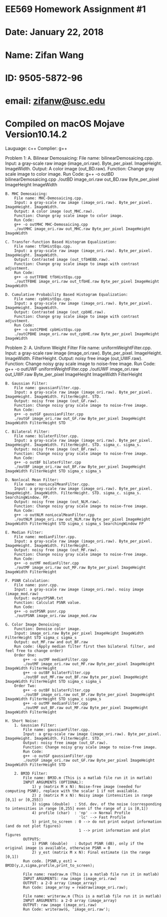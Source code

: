 # EE569 Homework Assignment #1
# Date: January 22, 2018
# Name: Zifan Wang
# ID: 9505-5872-96
# email: zifanw@usc.edu
#
# Compiled on macOS Mojave Version10.14.2
Lauguage: c++
Complier: g++

Problem 1:
    A. Bilinear Demosaicing:
        File name: bilinearDemosaicing.cpp.
        Input: a gray-scale raw image (image_ori.raw). Byte_per_pixel. ImageHeight. ImageWidth. 
        Output: A color image (out_BD.raw).
        Function: Change gray scale image to color image.
        Run Code: 
        g++ -o outBD bilinearDemosaicing.cpp
        ./outBD image_ori.raw out_BD.raw Byte_per_pixel ImageHeight ImageWidth
    
    B. MHC Demosaicing:
        File name: MHC-Demosaicing.cpp.
        Input: a gray-scale raw image (image_ori.raw). Byte_per_pixel. ImageHeight. ImageWidth. 
        Output: A color image (out_MHC.raw).
        Function: Change gray scale image to color image.
        Run Code: 
        g++ -o outMHC MHC-Demosaicing.cpp
        ./outMHC image_ori.raw out_MHC.raw Byte_per_pixel ImageHeight ImageWidth
    
    C. Transfer-function Based Histogram Equalization:
        File name: tfbHistEqu.cpp.
        Input: a gray-scale raw image (image_ori.raw). Byte_per_pixel. ImageHeight. ImageWidth. 
        Output: Contrasted image (out_tfbHEBD.raw).
        Function: Change gray scale image to image with contrast adjustment.
        Run Code: 
        g++ -o outTFBHE tfbHistEqu.cpp
        ./outTFBHE image_ori.raw out_tfbHE.raw Byte_per_pixel ImageHeight ImageWidth
    
    D. Cumulative Probability Based Histogram Equalization:
        File name: cpbHistEqu.cpp.
        Input: a gray-scale raw image (image_ori.raw). Byte_per_pixel. ImageHeight. ImageWidth. 
        Output: Contrasted image (out_cpbHE.raw).
        Function: Change gray scale image to image with contrast adjustment.
        Run Code: 
        g++ -o outCPBHE cpbHistEqu.cpp
        ./outCPBHE image_ori.raw out_cpbHE.raw Byte_per_pixel ImageHeight ImageWidth

Problem 2:
    A. Uniform Weight Filter
        File name: uniformWeightFilter.cpp.
        Input: a gray-scale raw image (image_ori.raw). Byte_per_pixel. ImageHeight. ImageWidth. FilterHeight. 
        Output: noisy free image (out_UWF.raw).
        Function: Change noisy gray scale image to noise-free image.
        Run Code: 
        g++ -o outUWF uniformWeightFilter.cpp
        ./outUWF image_ori.raw out_UWF.raw Byte_per_pixel ImageHeight ImageWidth FilterHeight
    
    B. Gaussian Filter:
        File name: gaussianFilter.cpp.
        Input: a gray-scale raw image (image_ori.raw). Byte_per_pixel. ImageHeight. ImageWidth. FilterHeight. STD.
        Output: noisy free image (out_GF.raw).
        Function: Change noisy gray scale image to noise-free image.
        Run Code: 
        g++ -o outGF gaussianFilter.cpp
        ./outGF image_ori.raw out_GF.raw Byte_per_pixel ImageHeight ImageWidth FilterHeight STD
    
    C. Bilateral Filter:
        File name: bilaterFilter.cpp.
        Input: a gray-scale raw image (image_ori.raw). Byte_per_pixel. ImageHeight. ImageWidth. FilterHeight. STD. sigma_c. sigma_s.
        Output: noisy free image (out_BF.raw).
        Function: Change noisy gray scale image to noise-free image.
        Run Code: 
        g++ -o outBF bilaterFilter.cpp
        ./outBF image_ori.raw out_BF.raw Byte_per_pixel ImageHeight ImageWidth FilterHeight STD sigma_c sigma_s

    D. Nonlocal Mean Filter:
        File name: nonLocalMeanFilter.cpp.
        Input: a gray-scale raw image (image_ori.raw). Byte_per_pixel. ImageHeight. ImageWidth. FilterHeight. STD. sigma_c. sigma_s. SearchingWindow. FP.
        Output: noisy free image (out_NLM.raw).
        Function: Change noisy gray scale image to noise-free image.
        Run Code: 
        g++ -o outNLM nonLocalMeanFilter.cpp
        ./outNLM image_ori.raw out_NLM.raw Byte_per_pixel ImageHeight ImageWidth FilterHeight STD sigma_c sigma_s SearchingWindow FP
    
    E. Median Filter:
        File name: medianFilter.cpp.
        Input: a gray-scale raw image (image_ori.raw). Byte_per_pixel. ImageHeight. ImageWidth. FilterHeight. 
        Output: noisy free image (out_MF.raw).
        Function: Change noisy gray scale image to noise-free image.
        Run Code: 
        g++ -o outMF medianFilter.cpp
        ./outMF image_ori.raw out_MF.raw Byte_per_pixel ImageHeight ImageWidth FilterHeight

    F. PSNR Calculation:
        File name: psnr.cpp.
        Input: a gray-scale raw image (image_ori.raw). noisy image (image_mod.raw) 
        Output: outputPSNR.txt
        Function: Calculat PSNR value.
        Run Code: 
        g++ -o outPSNR psnr.cpp
        ./outPSNR image_ori.raw image_mod.raw 

    G. Color Image Denoising:
        Function: Denoise color image.
        Input: image_ori.raw Byte_per_pixel ImageHeight ImageWidth FilterHeight STD sigma_c sigma_s
        Output: out_MF.raw and out_BF.raw
        Run code: (Apply median filter first then bilateral filter, and feel free to change order)
        Order One:
            g++ -o outMF medianFilter.cpp
            ./outMF image_ori.raw out_MF.raw Byte_per_pixel ImageHeight ImageWidth FilterHeight
            g++ -o outBF bilaterFilter.cpp
            ./outBF out_MF.raw out_BF.raw Byte_per_pixel ImageHeight ImageWidth FilterHeight STD sigma_c sigma_s
        Order Two: 
            g++ -o outBF bilaterFilter.cpp
            ./outBF image_ori.raw out_BF.raw Byte_per_pixel ImageHeight ImageWidth FilterHeight STD sigma_c sigma_s
            g++ -o outMF medianFilter.cpp
            ./outMF out_BF.raw out_MF.raw Byte_per_pixel ImageHeight ImageWidth FilterHeight

    H. Short Noise:
        1. Gaussian Filter: 
            File name: gaussianFilter.cpp.
            Input: a gray-scale raw image (image_ori.raw). Byte_per_pixel. ImageHeight. ImageWidth. FilterHeight. STD.
            Output: noisy free image (out_GF.raw).
            Function: Change noisy gray scale image to noise-free image.
            Run Code: 
            g++ -o outGF gaussianFilter.cpp
            ./outGF image_ori.raw out_GF.raw Byte_per_pixel ImageHeight ImageWidth FilterHeight STD
        
        2. BM3D Filter:
            File name: BM3D.m (This is a matlab file run it in matlab)
            INPUT ARGUMENTS (OPTIONAL):
                1) y (matrix M x N): Noise-free image (needed for computing PSNR), replace with the scalar 1 if not available.
                2) z (matrix M x N): Noisy image (intensities in range [0,1] or [0,255])
                3) sigma (double)  : Std. dev. of the noise (corresponding to intensities in range [0,255] even if the range of z is [0,1])
                4) profile (char)  : 'np' --> Normal Profile 
                                     'lc' --> Fast Profile
                5) print_to_screen : 0 --> do not print output information (and do not plot figures)
                                     1 --> print information and plot figures
            OUTPUTS:
                1) PSNR (double)   : Output PSNR (dB), only if the original image is available, otherwise PSNR = 0                                               
                2) y_est (matrix M x N): Final estimate (in the range [0,1])
            Run code. [PSNR,y_est] = BM3D(y,z,sigma,profile,print_to_screen);

            File name: readraw.m (This is a matlab file run it in matlab)
            INPUT ARGUMENTS: raw image (image_ori.raw)
            OUTPUT: a 2-D array (image_array)
            Run Code: image_array = readraw(image_ori.raw);

            File name: writeraw.m (This is a matlab file run it in matlab)
            INPUT ARGUMENTS: a 2-D array (image_array)
            OUTPUT: raw image (image_ori.raw)
            Run Code: writeraw(G, 'image_ori.raw');